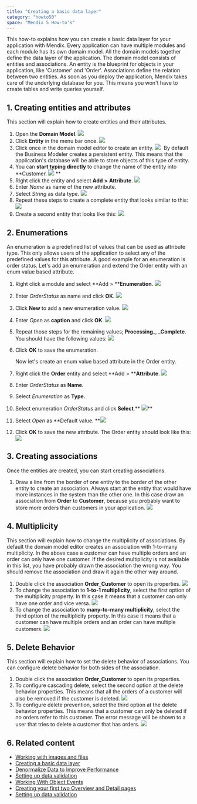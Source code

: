 ```yaml
---
title: "Creating a basic data layer"
category: "howto50"
space: "Mendix 5 How-to's"
---
```


This how-to explains how you can create a basic data layer for your application with Mendix. Every application can have multiple modules and each module has its own domain model. All the domain models together define the data layer of the application. The domain model consists of entities and associations. An entity is the blueprint for objects in your application, like 'Customer' and 'Order'. Associations define the relation between two entities. As soon as you deploy the application, Mendix takes care of the underlying database for you. This means you won't have to create tables and write queries yourself.

## 1\. Creating entities and attributes

This section will explain how to create entities and their attributes.

1.  Open the **Domain Model**.
    ![](attachments/2949123/16842753.png)
2.  Click **Entity** in the menu bar once.
    ![](attachments/2949123/16842754.png) 
3.  Click once in the domain model editor to create an entity.
    ![](attachments/2949123/16842755.png) 
    By default the Business Modeler creates a persistent entity. This means that the application's database will be able to store objects of this type of entity.
4.  You can **start typing directly** to change the name of the entity into **Customer.
    ![](attachments/2949123/16842756.png) **
5.  Right click the entity and select **Add** **>** **Attribute**.
    ![](attachments/2949123/16842757.png)
6.  Enter _Name_ as name of the new attribute.
7.  Select _String_ as data type.
    ![](attachments/2949123/16842759.png)
8.  Repeat these steps to create a complete entity that looks similar to this:
    ![](attachments/2949123/16842760.png)
9.  Create a second entity that looks like this:
    ![](attachments/2949123/16842761.png)

## 2\. Enumerations

An enumeration is a predefined list of values that can be used as attribute type. This only allows users of the application to select any of the predefined values for this attribute. A good example for an enumeration is order status. Let's add an enumeration and extend the Order entity with an enum value based attribute.

1.  Right click a module and select **Add > ****Enumeration**.
    ![](attachments/2949123/16842763.png)
2.  Enter _OrderStatus_ as name and click **OK**.
    ![](attachments/2949123/8946638.png)
3.  Click **New** to add a new enumeration value.
    ![](attachments/2949123/16842764.png)
4.  Enter _Open_ as **caption** and click **OK**.
    ![](attachments/2949123/16842765.png)
5.  Repeat those steps for the remaining values; **Processing**_, _**Complete**. You should have the following values:
    ![](attachments/2949123/16842766.png)
6.  Click **OK** to save the enumeration.

    Now let's create an enum value based attribute in the Order entity.
7.  Right click the **Order** entity and select **Add > ****Attribute**.
    ![](attachments/2949123/16842767.png)
8.  Enter _OrderStatus_ as **Name.**
9.  Select _Enumeration_ as **Type.**
10.  Select enumeration _OrderStatus_ and click **Select**.**
    ![](attachments/2949123/16842768.png)**
11.  Select _Open_ as **Default value.
    **![](attachments/2949123/8946644.png)
12.  Click **OK** to save the new attribute. The Order entity should look like this:
    ![](attachments/2949123/16842769.png)

## 3\. Creating associations

Once the entities are created, you can start creating associations.

1.  Draw a line from the border of one entity to the border of the other entity to create an association. Always start at the entity that would have more instances in the system than the other one. In this case draw an association from **Order** to **Customer**, because you probably want to store more orders than customers in your application.
    ![](attachments/2949123/16842770.png)

## 4\. Multiplicity

This section will explain how to change the multiplicity of associations. By default the domain model editor creates an association with 1-to-many multiplicity. In the above case a customer can have multiple orders and an order can only have one customer. If the desired multiplicity is not available in this list, you have probably drawn the association the wrong way. You should remove the association and draw it again the other way around.

1.  Double click the association **Order_Customer** to open its properties.
    ![](attachments/2949123/16842771.png)
2.  To change the association to **1-to-1 multiplicity**, select the first option of the multiplicity property. In this case it means that a customer can only have one order and vice versa.
    ![](attachments/2949123/3080431.png)
3.  To change the association to **many-to-many multiplicity**, select the third option of the multiplicity property. In this case it means that a customer can have multiple orders and an order can have multiple customers.
    ![](attachments/2949123/3080432.png)

## 5\. Delete Behavior

This section will explain how to set the delete behavior of associations. You can configure delete behavior for both sides of the association.

1.  Double click the association **Order_Customer** to open its properties.
2.  To configure cascading delete, select the second option at the delete behavior properties. This means that all the orders of a customer will also be removed if the customer is deleted.
    ![](attachments/2949123/3080442.png)
3.  To configure delete prevention, select the third option at the delete behavior properties. This means that a customer can only be deleted if no orders refer to this customer. The error message will be shown to a user that tries to delete a customer that has orders.
    ![](attachments/2949123/3080444.png)

## 6\. Related content

*   [Working with images and files](Working+with+images+and+files)
*   [Creating a basic data layer](Creating+a+basic+data+layer)
*   [Denormalize Data to Improve Performance](Denormalize+Data+to+Improve+Performance)
*   [Setting up data validation](Setting+up+data+validation)
*   [Working With Object Events](Working+With+Object+Events)
*   [Creating your first two Overview and Detail pages](Creating+your+first+two+Overview+and+Detail+pages)
*   [Setting up data validation](Setting+up+data+validation)